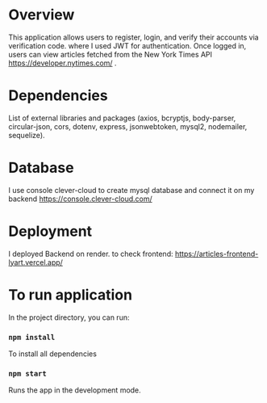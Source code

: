 # Overview

This application allows users to register, login, and verify their accounts via
verification code. where I used JWT for authentication. Once logged in, users
can view articles fetched from the New York Times API
https://developer.nytimes.com/ .

# Dependencies

List of external libraries and packages (axios, bcryptjs, body-parser,
circular-json, cors, dotenv, express, jsonwebtoken, mysql2, nodemailer,
sequelize).

# Database

I use console clever-cloud to create mysql database and connect it on my backend
https://console.clever-cloud.com/

# Deployment

I deployed Backend on render. to check frontend:
https://articles-frontend-lyart.vercel.app/

# To run application

In the project directory, you can run:

### `npm install`

To install all dependencies

### `npm start`

Runs the app in the development mode.
